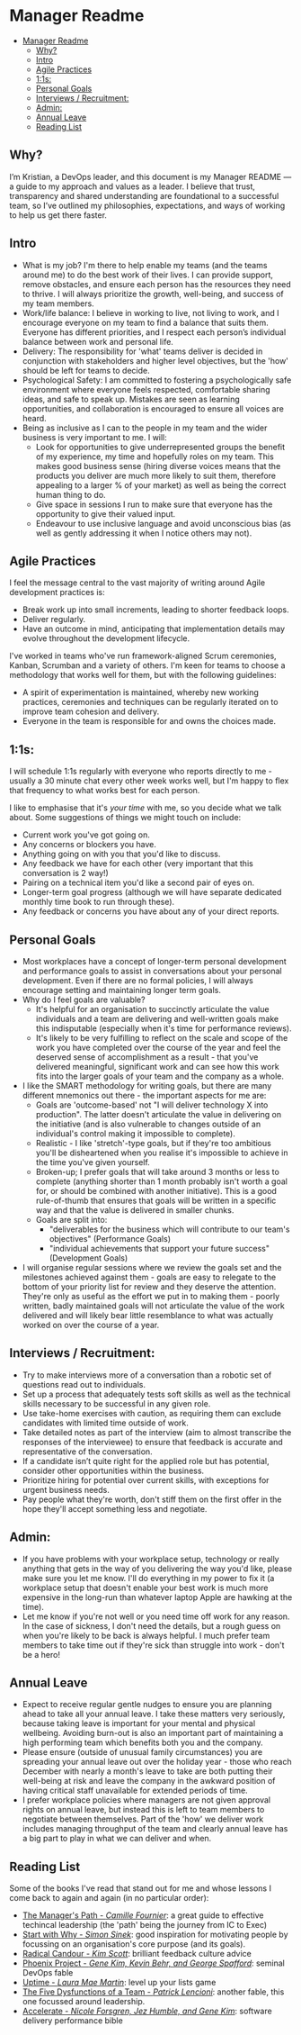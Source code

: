 # Manager Readme
- [Manager Readme](#manager-readme)
  - [Why?](#why)
  - [Intro](#intro)
  - [Agile Practices](#agile-practices)
  - [1:1s:](#11s)
  - [Personal Goals](#personal-goals)
  - [Interviews / Recruitment:](#interviews--recruitment)
  - [Admin:](#admin)
  - [Annual Leave](#annual-leave)
  - [Reading List](#reading-list)

## Why?

I’m Kristian, a DevOps leader, and this document is my Manager README — a guide to my approach and values as a leader. I believe that trust, transparency and shared understanding are foundational to a successful team, so I’ve outlined my philosophies, expectations, and ways of working to help us get there faster.

## Intro

- What is my job? I'm there to help enable my teams (and the teams around me) to do the best work of their lives. I can provide support, remove obstacles, and ensure each person has the resources they need to thrive. I will always prioritize the growth, well-being, and success of my team members.
- Work/life balance: I believe in working to live, not living to work, and I encourage everyone on my team to find a balance that suits them. Everyone has different priorities, and I respect each person’s individual balance between work and personal life.
- Delivery: The responsibility for 'what' teams deliver is decided in conjunction with stakeholders and higher level objectives, but the 'how' should be left for teams to decide.
- Psychological Safety: I am committed to fostering a psychologically safe environment where everyone feels respected, comfortable sharing ideas, and safe to speak up. Mistakes are seen as learning opportunities, and collaboration is encouraged to ensure all voices are heard.
- Being as inclusive as I can to the people in my team and the wider business is very important to me. I will:
  - Look for opportunities to give underrepresented groups the benefit of my experience, my time and hopefully roles on my team. This makes good business sense (hiring diverse voices means that the products you deliver are much more likely to suit them, therefore appealing to a larger % of your market) as well as being the correct human thing to do.
  - Give space in sessions I run to make sure that everyone has the opportunity to give their valued input.
  - Endeavour to use inclusive language and avoid unconscious bias (as well as gently addressing it when I notice others may not).

## Agile Practices

I feel the message central to the vast majority of writing around Agile development practices is:

- Break work up into small increments, leading to shorter feedback loops.
- Deliver regularly.
- Have an outcome in mind, anticipating that implementation details may evolve throughout the development lifecycle.

I've worked in teams who've run framework-aligned Scrum ceremonies, Kanban, Scrumban and a variety of others. I'm keen for teams to choose a methodology that works well for them, but with the following guidelines:

- A spirit of experimentation is maintained, whereby new working practices, ceremonies and techniques can be regularly iterated on to improve team cohesion and delivery.
- Everyone in the team is responsible for and owns the choices made.

## 1:1s:

I will schedule 1:1s regularly with everyone who reports directly to me - usually a 30 minute chat every other week works well, but I'm happy to flex that frequency to what works best for each person.

I like to emphasise that it's _your time_ with me, so you decide what we talk about.
Some suggestions of things we might touch on include:

- Current work you've got going on.
- Any concerns or blockers you have.
- Anything going on with you that you'd like to discuss.
- Any feedback we have for each other (very important that this conversation is 2 way!)
- Pairing on a technical item you'd like a second pair of eyes on.
- Longer-term goal progress (although we will have separate dedicated monthly time book to run through these).
- Any feedback or concerns you have about any of your direct reports.

## Personal Goals

- Most workplaces have a concept of longer-term personal development and performance goals to assist in conversations about your personal development. Even if there are no formal policies, I will always encourage setting and maintaining longer term goals.
- Why do I feel goals are valuable?
  - It's helpful for an organisation to succinctly articulate the value individuals and a team are delivering and well-written goals make this indisputable (especially when it's time for performance reviews).
  - It's likely to be very fulfilling to reflect on the scale and scope of the work you have completed over the course of the year and feel the deserved sense of accomplishment as a result - that you've delivered meaningful, significant work and can see how this work fits into the larger goals of your team and the company as a whole.
- I like the SMART methodology for writing goals, but there are many different mnemonics out there - the important aspects for me are:
  - Goals are 'outcome-based' not "I will deliver technology X into production". The latter doesn't articulate the value in delivering on the initiative (and is also vulnerable to changes outside of an individual's control making it impossible to complete).
  - Realistic - I like 'stretch'-type goals, but if they're too ambitious you'll be disheartened when you realise it's impossible to achieve in the time you've given yourself.
  - Broken-up; I prefer goals that will take around 3 months or less to complete (anything shorter than 1 month probably isn't worth a goal for, or should be combined with another initiative). This is a good rule-of-thumb that ensures that goals will be written in a specific way and that the value is delivered in smaller chunks.
  - Goals are split into:
    - "deliverables for the business which will contribute to our team's objectives" (Performance Goals)
    - "individual achievements that support your future success" (Development Goals)
- I will organise regular sessions where we review the goals set and the milestones achieved against them - goals are easy to relegate to the bottom of your priority list for review and they deserve the attention. They're only as useful as the effort we put in to making them - poorly written, badly maintained goals will not articulate the value of the work delivered and will likely bear little resemblance to what was actually worked on over the course of a year.

## Interviews / Recruitment:

- Try to make interviews more of a conversation than a robotic set of questions read out to individuals.
- Set up a process that adequately tests soft skills as well as the technical skills necessary to be successful in any given role.
- Use take-home exercises with caution, as requiring them can exclude candidates with limited time outside of work.
- Take detailed notes as part of the interview (aim to almost transcribe the responses of the interviewee) to ensure that feedback is accurate and representative of the conversation.
- If a candidate isn’t quite right for the applied role but has potential, consider other opportunities within the business.
- Prioritize hiring for potential over current skills, with exceptions for urgent business needs.
- Pay people what they're worth, don't stiff them on the first offer in the hope they'll accept something less and negotiate.

## Admin:

- If you have problems with your workplace setup, technology or really anything that gets in the way of you delivering the way you'd like, please make sure you let me know. I'll do everything in my power to fix it (a workplace setup that doesn't enable your best work is much more expensive in the long-run than whatever laptop Apple are hawking at the time).
- Let me know if you're not well or you need time off work for any reason. In the case of sickness, I don't need the details, but a rough guess on when you're likely to be back is always helpful. I much prefer team members to take time out if they're sick than struggle into work - don't be a hero!

## Annual Leave

- Expect to receive regular gentle nudges to ensure you are planning ahead to take all your annual leave. I take these matters very seriously, because taking leave is important for your mental and physical wellbeing. Avoiding burn-out is also an important part of maintaining a high performing team which benefits both you and the company.
- Please ensure (outside of unusual family circumstances) you are spreading your annual leave out over the holiday year - those who reach December with nearly a month's leave to take are both putting their well-being at risk and leave the company in the awkward position of having critical staff unavailable for extended periods of time.
- I prefer workplace policies where managers are not given approval rights on annual leave, but instead this is left to team members to negotiate between themselves. Part of the 'how' we deliver work includes managing throughput of the team and clearly annual leave has a big part to play in what we can deliver and when.

## Reading List

Some of the books I've read that stand out for me and whose lessons I come back to again and again (in no particular order):

- [The Manager's Path - _Camille Fournier_](https://www.oreilly.com/library/view/the-managers-path/9781491973882/): a great guide to effective techincal leadership (the 'path' being the journey from IC to Exec)
- [Start with Why - _Simon Sinek_](https://simonsinek.com/books/start-with-why/): good inspiration for motivating people by focussing on an organisation's core purpose (and its goals).
- [Radical Candour - _Kim Scott_](https://www.radicalcandor.com/our-approach/): brilliant feedback culture advice
- [Phoenix Project - _Gene Kim, Kevin Behr, and George Spafford_](https://itrevolution.com/product/the-phoenix-project/): seminal DevOps fable
- [Uptime - _Laura Mae Martin_](https://lauramaemartin.com/book): level up your lists game
- [The Five Dysfunctions of a Team - _Patrick Lencioni_](https://www.tablegroup.com/topics-and-resources/teamwork-5-dysfunctions/): another fable, this one focussed around leadership.
- [Accelerate - _Nicole Forsgren, Jez Humble, and Gene Kim_](https://itrevolution.com/product/accelerate/): software delivery performance bible
